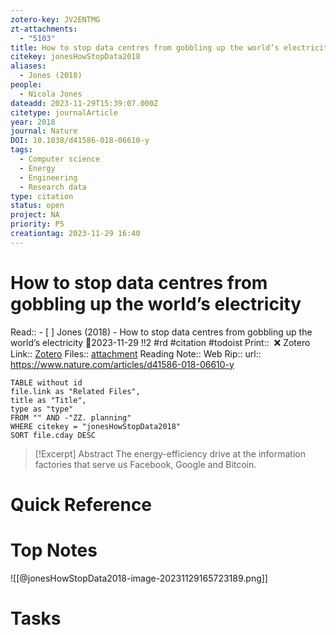 ```yaml
---
zotero-key: JV2ENTMG
zt-attachments:
  - "5103"
title: How to stop data centres from gobbling up the world’s electricity
citekey: jonesHowStopData2018
aliases:
  - Jones (2018)
people:
  - Nicola Jones
dateadd: 2023-11-29T15:39:07.000Z
citetype: journalArticle
year: 2018
journal: Nature
DOI: 10.1038/d41586-018-06610-y
tags:
  - Computer science
  - Energy
  - Engineering
  - Research data
type: citation
status: open
project: NA
priority: P5
creationtag: 2023-11-29 16:40
---
```

# How to stop data centres from gobbling up the world’s electricity
Read:: - [ ] Jones (2018) - How to stop data centres from gobbling up the world’s electricity 🛫2023-11-29 !!2 #rd #citation #todoist
Print::  ❌
Zotero Link:: [Zotero](zotero://select/library/items/JV2ENTMG) 
Files:: [attachment](<file:///C:/Users/michaelt/Insync/m@tarlton.info/Google%20Drive/06.%20Zotero/storage_new/Nature_2018/Jones_2018_How%20to%20stop%20data%20centres%20from%20gobbling%20up%20the%20world%E2%80%99s%20electricity.pdf>)
Reading Note::
Web Rip::
url:: https://www.nature.com/articles/d41586-018-06610-y

```dataview
TABLE without id
file.link as "Related Files",
title as "Title",
type as "type"
FROM "" AND -"ZZ. planning"
WHERE citekey = "jonesHowStopData2018" 
SORT file.cday DESC
```

> [!Excerpt] Abstract
> The energy-efficiency drive at the information factories that serve us Facebook, Google and Bitcoin.
# Quick Reference

# Top Notes
![[@jonesHowStopData2018-image-20231129165723189.png]]


# Tasks






















